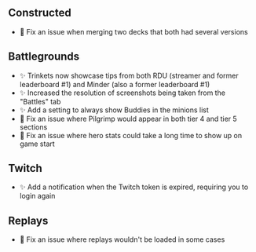 ## Constructed

-   🐞 Fix an issue when merging two decks that both had several versions

## Battlegrounds

-   ✨ Trinkets now showcase tips from both RDU (streamer and former leaderboard #1) and Minder (also a former leaderboard #1)
-   ✨ Increased the resolution of screenshots being taken from the "Battles" tab
-   ✨ Add a setting to always show Buddies in the minions list
-   🐞 Fix an issue where Pilgrimp would appear in both tier 4 and tier 5 sections
-   🐞 Fix an issue where hero stats could take a long time to show up on game start

## Twitch

-   ✨ Add a notification when the Twitch token is expired, requiring you to login again

## Replays

-   🐞 Fix an issue where replays wouldn't be loaded in some cases
